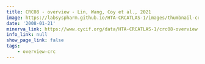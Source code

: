 ```yaml
---
title: CRC08 - overview - Lin, Wang, Coy et al., 2021
image: https://labsyspharm.github.io/HTA-CRCATLAS-1/images/thumbnail-crc08-overview.jpg
date: '2008-01-21'
minerva_link: https://www.cycif.org/data/HTA-CRCATLAS-1/crc08-overview
info_link: null
show_page_link: false
tags:
    - overview-crc
---
```

